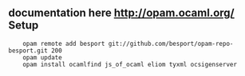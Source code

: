 documentation here http://opam.ocaml.org/
Setup
----------------
        opam remote add besport git://github.com/besport/opam-repo-besport.git 200
        opam update
        opam install ocamlfind js_of_ocaml eliom tyxml ocsigenserver
